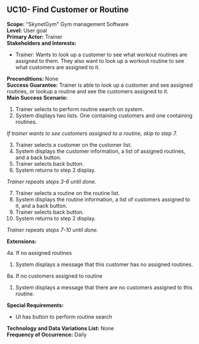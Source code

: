 UC10- Find Customer or Routine
---------------------------------

**Scope:** "SkynetGym" Gym management Software  
**Level:** User goal  
**Primary Actor:** Trainer  
**Stakeholders and Interests:**

- Trainer: Wants to look up a customer to see what workout routines are assigned to them. They also want to look up a workout routine to see what customers are assigned to it.

**Preconditions:** None  
**Success Guarantee:** Trainer is able to look up a customer and see assigned routines, or lookup a routine and see the customers assigned to it.  
**Main Success Scenario:**

1.	Trainer selects to perform routine search on system.
2.	System displays two lists. One containing customers and one containing routines.

 *If trainer wants to see customers assigned to a routine, skip to step 7.*

3.	Trainer selects a customer on the customer list.
4.	System displays the customer information, a list of assigned routines, and a back button.
5.	Trainer selects back button.
6.	System returns to step 2 display.

 *Trainer repeats steps 3-6 until done.*

7.	Trainer selects a routine on the routine list.
8.	System displays the routine information, a list of customers assigned to it, and a back button.
9.	Trainer selects back button.
10. System returns to step 2 display.

 *Trainer repeats steps 7-10 until done.*

**Extensions:**

4a. If no assigned routines

1. System displays a message that this customer has no assigned routines.

8a. If no customers assigned to routine

1. System displays a message that there are no customers assigned to this routine.

**Special Requirements:**

- UI has button to perform routine search

**Technology and Data Variations List:** None  
**Frequency of Occurrence:** Daily
